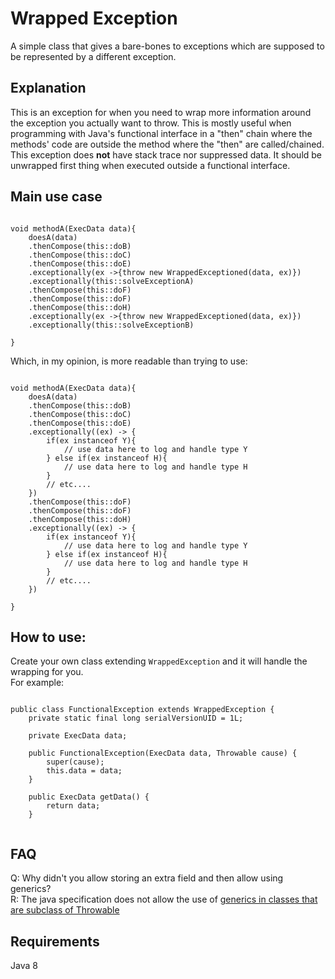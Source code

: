 # Wrapped Exception

A simple class that gives a bare-bones to exceptions which are supposed to be represented by a different exception.

## Explanation
This is an exception for when you need to wrap more information around the exception you actually want to throw.
This is mostly useful when programming with Java's functional interface in a "then" chain where the methods' code are outside the method where the "then" are called/chained.  
This exception does **not** have stack trace nor suppressed data. It should be unwrapped first thing when executed outside a functional interface.

## Main use case

```

void methodA(ExecData data){
	doesA(data)
	.thenCompose(this::doB)
	.thenCompose(this::doC)
	.thenCompose(this::doE)
	.exceptionally(ex ->{throw new WrappedExceptioned(data, ex)})
	.exceptionally(this::solveExceptionA)
	.thenCompose(this::doF)
	.thenCompose(this::doF)
	.thenCompose(this::doH)
	.exceptionally(ex ->{throw new WrappedExceptioned(data, ex)})
	.exceptionally(this::solveExceptionB)

}

```

Which, in my opinion, is more readable than trying to use:

```

void methodA(ExecData data){
	doesA(data)
	.thenCompose(this::doB)
	.thenCompose(this::doC)
	.thenCompose(this::doE)
	.exceptionally((ex) -> {
		if(ex instanceof Y){
			// use data here to log and handle type Y
		} else if(ex instanceof H){
			// use data here to log and handle type H
		}
		// etc....
	})
	.thenCompose(this::doF)
	.thenCompose(this::doF)
	.thenCompose(this::doH)
	.exceptionally((ex) -> {
		if(ex instanceof Y){
			// use data here to log and handle type Y
		} else if(ex instanceof H){
			// use data here to log and handle type H
		}
		// etc....
	})

}

```

## How to use:

Create your own class extending `WrappedException` and it will handle the wrapping for you.  
For example:

```

public class FunctionalException extends WrappedException {
	private static final long serialVersionUID = 1L;
	
	private ExecData data;

	public FunctionalException(ExecData data, Throwable cause) {
		super(cause);
		this.data = data;
	}
	
	public ExecData getData() {
		return data;
	}


```

## FAQ

Q: Why didn't you allow storing an extra field and then allow using generics?  
R: The java specification does not allow the use of [generics in classes that are subclass of Throwable]( https://docs.oracle.com/javase/specs/jls/se9/html/jls-8.html#jls-8.1.2-310)


## Requirements
Java 8